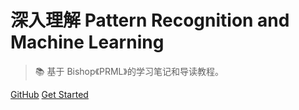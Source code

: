 <!-- _coverpage.md -->

# 深入理解 Pattern Recognition and Machine Learning

> 📚 基于 Bishop《PRML》的学习笔记和导读教程。



[GitHub](https://github.com/AmourWaltz/Dive-into-PRML/)
[Get Started](/README.md)